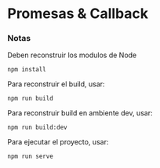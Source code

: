 
# Promesas & Callback


### Notas
Deben reconstruir los modulos de Node

``` 
npm install
```

Para reconstruir el build, usar:

```
npm run build
```

Para reconstruir build en ambiente dev, usar:

```
npm run build:dev
```

Para ejecutar el proyecto, usar:

```
npm run serve
```
